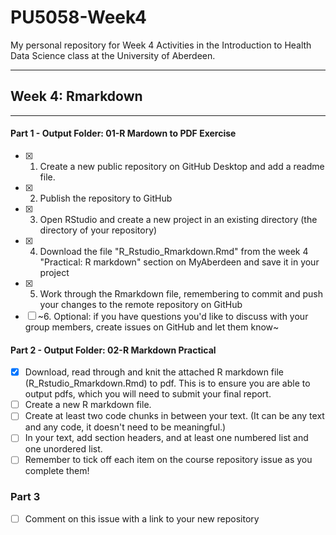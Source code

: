 # PU5058-Week4
 My personal repository for Week 4 Activities in the Introduction to Health Data Science class at the University of Aberdeen.
<!---
  One issue for each student on the Intro to Health Data Science course repository!

  Instructions:

  1. Select and copy all the text in this file
  2. Go to https://github.com/AbdnCHDS/Intro2HDS_2023 and open a new issue
  3. Paste the text from this file into the new issue
  4. Add your name (or a nickname, whatever you prefer) in the Title field above ^
  5. Click 'Submit new issue'  

Hello everyone! Please use this checklist over the next few weeks as you go through your health data science journey :tada:. Tick each item as your complete it!

By modifying this file, I am completing step 5 of the Week 2 practice assignment.

***

	Week 2: Your first repository
	- [x] 1. Install GitHub desktop and connect it to your GitHub account
	- [x] 2. Create a public repository and add a readme file
	- [x] 3. Publish the repository to GitHub
	- [x] 4. Add a new file in your local repository, commit the file addition, and push it to the remote repository on GitHub
	- [x] 5. Modify the new file (or the Readme file), commit the change, and push it to the remote repository on GitHub
	- [x] 6. Comment on this issue with a link to your repository
--->
---
## Week 4: Rmarkdown
---
#### Part 1 - Output Folder: 01-R Mardown to PDF Exercise
- [x] 1. Create a new public repository on GitHub Desktop and add a readme file.
- [x] 2. Publish the repository to GitHub
- [x] 3. Open RStudio and create a new project in an existing directory (the directory of your repository)
- [x] 4. Download the file "R_Rstudio_Rmarkdown.Rmd" from the week 4 "Practical: R markdown" section on MyAberdeen and save it in your project
- [x] 5. Work through the Rmarkdown file, remembering to commit and push your changes to the remote repository on GitHub
- [ ] ~6. Optional: if you have questions you'd like to discuss with your group members, create issues on GitHub and let them know~

#### Part 2 - Output Folder: 02-R Markdown Practical
- [x] Download, read through and knit the attached R markdown file (R_Rstudio_Rmarkdown.Rmd) to pdf. This is to ensure you are able to output pdfs, which you will need to submit your final report.
- [ ] Create a new R markdown file.
- [ ] Create at least two code chunks in between your text. (It can be any text and any code, it doesn't need to be meaningful.)
- [ ] In your text, add section headers, and at least one numbered list and one unordered list.
- [ ] Remember to tick off each item on the course repository issue as you complete them!

### Part 3
- [ ] Comment on this issue with a link to your new repository

<!---
Week 5: Practical: reading data in R
- [ ] 1. Create a new public repository on GitHub Desktop and add a readme file. This will be the main repository for the R material from this course, so give it a good name :smiley:
- [ ] 2. Publish the repository to GitHub
- [ ] 3. Open RStudio and create a new project in an existing directory (the directory of your repository)
- [ ] 4. Create an appropriate folder structure according to the good coding practices discussed in week 5
- [ ] 5. Download the data files and Rmarkdown file from the week 5 "Practical: reading data in R" section on MyAberdeen and save them in the appropriate folders in your project
- [ ] 6. Work through the Rmarkdown file, remembering to commit and push your changes to the remote repository on GitHub
- [ ] 7. Optional: if you have questions you'd like to discuss with your collaborators, create issues on GitHub and let them know
- [ ] 8. Comment on this issue with a link to your new repository

Week 6-10: Your project
Now that you have become familiar with GitHub, you can start using it to prepare your report, and get help and feedback from your group members.
- [ ] Comment on this issue with a link to your report repository
--->


